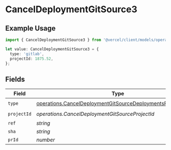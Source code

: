 # CancelDeploymentGitSource3

## Example Usage

```typescript
import { CancelDeploymentGitSource3 } from '@vercel/client/models/operations';

let value: CancelDeploymentGitSource3 = {
  type: 'gitlab',
  projectId: 1875.52,
};
```

## Fields

| Field       | Type                                                                                                                                       | Required           | Description |
| ----------- | ------------------------------------------------------------------------------------------------------------------------------------------ | ------------------ | ----------- |
| `type`      | [operations.CancelDeploymentGitSourceDeploymentsResponseType](../../models/operations/canceldeploymentgitsourcedeploymentsresponsetype.md) | :heavy_check_mark: | N/A         |
| `projectId` | _operations.CancelDeploymentGitSourceProjectId_                                                                                            | :heavy_check_mark: | N/A         |
| `ref`       | _string_                                                                                                                                   | :heavy_minus_sign: | N/A         |
| `sha`       | _string_                                                                                                                                   | :heavy_minus_sign: | N/A         |
| `prId`      | _number_                                                                                                                                   | :heavy_minus_sign: | N/A         |
